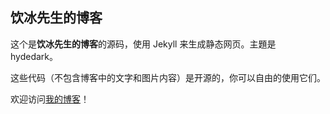 
## 饮冰先生的博客

这个是**饮冰先生的博客**的源码，使用 Jekyll 来生成静态网页。主題是 hydedark。

这些代码（不包含博客中的文字和图片内容）是开源的，你可以自由的使用它们。

欢迎访问[我的博客](https://myanbin.github.io/)！
